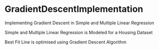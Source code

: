 # GradientDescentImplementation


Implementing Gradient Descent in Simple and Multiple Linear Regression


Simple and Multiple Linear Regression is Modeled for a Housing Dataset


Best Fit Line is optimised using Gradient Descent Algorithm
